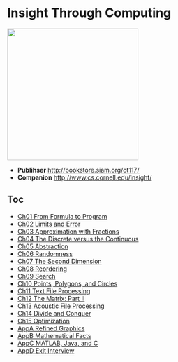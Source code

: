# Insight Through Computing
<img src="cover.png" alt="" height="300">

* **Publihser** http://bookstore.siam.org/ot117/  
* **Companion** http://www.cs.cornell.edu/insight/  

## Toc
* [Ch01 From Formula to Program](Ch01_From_Formula_to_Program.md)    
* [Ch02 Limits and Error](Ch02_Limits_and_Error.md)    
* [Ch03 Approximation with Fractions](Ch03_Approximation_with_Fractions.md)    
* [Ch04 The Discrete versus the Continuous](Ch04_The_Discrete_versus_the_Continuous.md)    
* [Ch05 Abstraction](Ch05_Abstraction.md)    
* [Ch06 Randomness](Ch06_Randomness.md)    
* [Ch07 The Second Dimension](Ch07_The_Second_Dimension.md)    
* [Ch08 Reordering](Ch08_Reordering.md)    
* [Ch09 Search](Ch09_Search.md)    
* [Ch10 Points, Polygons, and Circles](Ch10_Points_Polygons_and_Circles.md)    
* [Ch11 Text File Processing](Ch11_Text_File_Processing.md)    
* [Ch12 The Matrix: Part II](Ch12_The_Matrix_Part_II.md)    
* [Ch13 Acoustic File Processing](Ch13_Acoustic_File_Processing.md)    
* [Ch14 Divide and Conquer](Ch14_Divide_and_Conquer.md)    
* [Ch15 Optimization](Ch15_Optimization.md)    
* [AppA Refined Graphics](AppA_Refined_Graphics.md)
* [AppB Mathematical Facts](AppB_Mathematical_Facts.md)
* [AppC MATLAB, Java, and C](AppC_MATLAB_Java_and_C.md)
* [AppD Exit Interview](AppD_Exit_Interview.md)